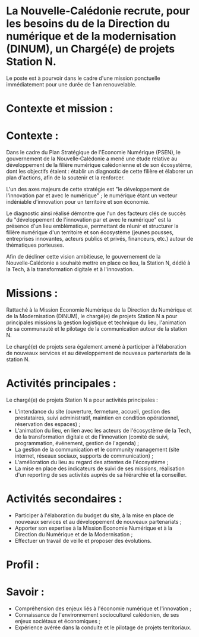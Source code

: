 # La Nouvelle‑Calédonie recrute, pour les besoins du de la Direction du numérique et de la modernisation (DINUM), un Chargé(e) de projets Station N.

Le poste est à pourvoir dans le cadre d'une mission ponctuelle immédiatement pour une durée de 1 an renouvelable.

# Contexte et mission :

# Contexte :

Dans le cadre du Plan Stratégique de l'Economie Numérique (PSEN), le gouvernement de la Nouvelle‑Calédonie a mené une étude relative au développement de la filière numérique calédonienne et de son écosystème, dont les objectifs étaient : établir un diagnostic de cette filière et élaborer un plan d'actions, afin de la soutenir et la renforcer.

L'un des axes majeurs de cette stratégie est "le développement de l'innovation par et avec le numérique" ; le numérique étant un vecteur indéniable d'innovation pour un territoire et son économie.

Le diagnostic ainsi réalisé démontre que l'un des facteurs clés de succès du "développement de l'innovation par et avec le numérique" est la présence d'un lieu emblématique, permettant de réunir et structurer la filière numérique d'un territoire et son écosystème (jeunes pousses, entreprises innovantes, acteurs publics et privés, financeurs, etc.) autour de thématiques porteuses.

Afin de décliner cette vision ambitieuse, le gouvernement de la Nouvelle‑Calédonie a souhaité mettre en place ce lieu, la Station N, dédié à la Tech, à la transformation digitale et à l'innovation.

# Missions :

Rattaché à la Mission Economie Numérique de la Direction du Numérique et de la Modernisation (DINUM), le chargé(e) de projets Station N a pour principales missions la gestion logistique et technique du lieu, l'animation de sa communauté et le pilotage de la communication autour de la station N.

Le chargé(e) de projets sera également amené à participer à l'élaboration de nouveaux services et au développement de nouveaux partenariats de la station N.

# Activités principales :

Le chargé(e) de projets Station N a pour activités principales :

- L'intendance du site (ouverture, fermeture, accueil, gestion des prestataires, suivi administratif, maintien en condition opérationnel, réservation des espaces) ;
- L'animation du lieu, en lien avec les acteurs de l'écosystème de la Tech, de la transformation digitale et de l'innovation (comité de suivi, programmation, événement, gestion de l'agenda) ;
- La gestion de la communication et le community management (site internet, réseaux sociaux, supports de communication) ;
- L'amélioration du lieu au regard des attentes de l'écosystème ;
- La mise en place des indicateurs de suivi de ses missions, réalisation d'un reporting de ses activités auprès de sa hiérarchie et la conseiller.

# Activités secondaires :

- Participer à l'élaboration du budget du site, à la mise en place de nouveaux services et au développement de nouveaux partenariats ;
- Apporter son expertise à la Mission Economie Numérique et à la Direction du Numérique et de la Modernisation ;
- Effectuer un travail de veille et proposer des évolutions.

# Profil :

# Savoir :

- Compréhension des enjeux liés à l'économie numérique et l'innovation ;
- Connaissance de l'environnement socioculturel calédonien, de ses enjeux sociétaux et économiques ;
- Expérience avérée dans la conduite et le pilotage de projets territoriaux.